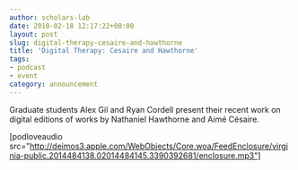 ```yaml
---
author: scholars-lab
date: 2010-02-18 12:17:22+00:00
layout: post
slug: digital-therapy-cesaire-and-hawthorne
title: 'Digital Therapy: Cesaire and Hawthorne'
tags:
- podcast
- event
category: announcement
---
```


Graduate students Alex Gil and Ryan Cordell present their recent work on  digital editions of works by Nathaniel Hawthorne and Aimé Césaire.

[podloveaudio src="http://deimos3.apple.com/WebObjects/Core.woa/FeedEnclosure/virginia-public.2014484138.02014484145.3390392681/enclosure.mp3"]
